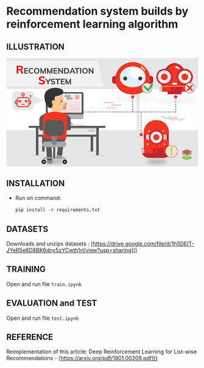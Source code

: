 # Recommendation system builds by reinforcement learning algorithm

## ILLUSTRATION
![Architecture](./src/img.png)

## INSTALLATION
- Run on command:
    ```python
    pip install -r requirements.txt

## DATASETS
Downloads and unzips datasets : [https://drive.google.com/file/d/1h5DEIT-JYeR5e8D8BK6dny5zYCwth1rl/view?usp=sharing]()
## TRAINING
Open and run file `train.ipynb` 

## EVALUATION and TEST
Open and run file `test.ipynb`

## REFERENCE
Reimplementation of this article: Deep Reinforcement Learning for List-wise Recommendations - [https://arxiv.org/pdf/1801.00209.pdf]()

